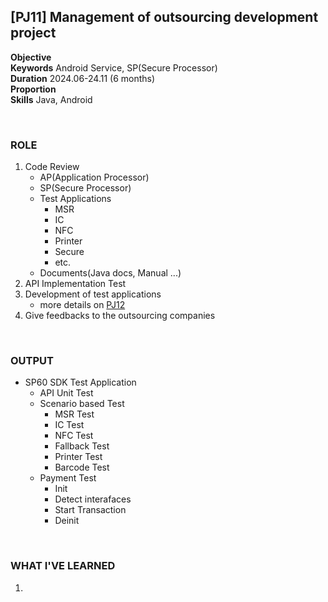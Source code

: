 
## [PJ11] Management of outsourcing development project



**Objective** <br>
**Keywords** Android Service, SP(Secure Processor)<br>
**Duration** 2024.06-24.11 (6 months)<br>
**Proportion** <br>
**Skills** Java, Android

<br>

### ROLE

1. Code Review
    - AP(Application Processor)
    - SP(Secure Processor)
    - Test Applications
        - MSR
        - IC
        - NFC
        - Printer
        - Secure
        - etc.
    - Documents(Java docs, Manual ...)
2. API Implementation Test
2. Development of test applications
    - more details on [PJ12](PJ12.md)
3. Give feedbacks to the outsourcing companies

<br>

### OUTPUT

- SP60 SDK Test Application
    - API Unit Test
    - Scenario based Test
        - MSR Test
        - IC Test
        - NFC Test
        - Fallback Test
        - Printer Test
        - Barcode Test
    - Payment Test
        - Init
        - Detect interafaces
        - Start Transaction
        - Deinit

<br>

### WHAT I'VE LEARNED

1. 
